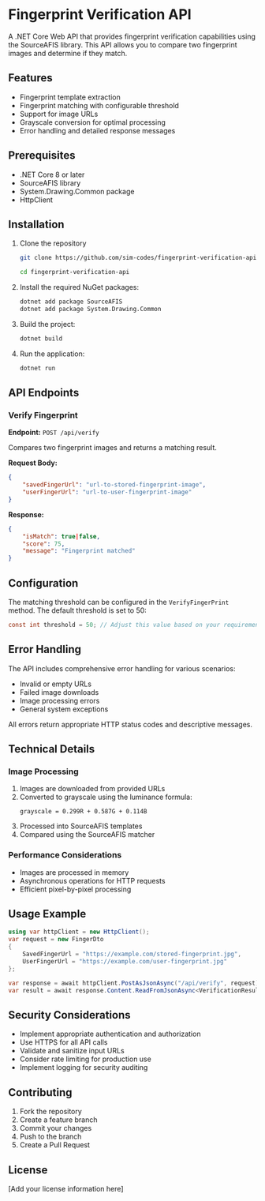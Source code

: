 # Fingerprint Verification API

A .NET Core Web API that provides fingerprint verification capabilities using the SourceAFIS library. This API allows you to compare two fingerprint images and determine if they match.

## Features

- Fingerprint template extraction
- Fingerprint matching with configurable threshold
- Support for image URLs
- Grayscale conversion for optimal processing
- Error handling and detailed response messages

## Prerequisites

- .NET Core 8 or later
- SourceAFIS library
- System.Drawing.Common package
- HttpClient

## Installation

1. Clone the repository
   ```bash
   git clone https://github.com/sim-codes/fingerprint-verification-api.git

   cd fingerprint-verification-api
   ```
2. Install the required NuGet packages:
   ```bash
   dotnet add package SourceAFIS
   dotnet add package System.Drawing.Common
   ```
3. Build the project:
   ```bash
   dotnet build
   ```
4. Run the application:
   ```bash
   dotnet run
   ```

## API Endpoints

### Verify Fingerprint

**Endpoint:** `POST /api/verify`

Compares two fingerprint images and returns a matching result.

**Request Body:**
```json
{
    "savedFingerUrl": "url-to-stored-fingerprint-image",
    "userFingerUrl": "url-to-user-fingerprint-image"
}
```

**Response:**
```json
{
    "isMatch": true|false,
    "score": 75,
    "message": "Fingerprint matched"
}
```

## Configuration

The matching threshold can be configured in the `VerifyFingerPrint` method. The default threshold is set to 50:

```csharp
const int threshold = 50; // Adjust this value based on your requirements
```

## Error Handling

The API includes comprehensive error handling for various scenarios:

- Invalid or empty URLs
- Failed image downloads
- Image processing errors
- General system exceptions

All errors return appropriate HTTP status codes and descriptive messages.

## Technical Details

### Image Processing

1. Images are downloaded from provided URLs
2. Converted to grayscale using the luminance formula:
   ```
   grayscale = 0.299R + 0.587G + 0.114B
   ```
3. Processed into SourceAFIS templates
4. Compared using the SourceAFIS matcher

### Performance Considerations

- Images are processed in memory
- Asynchronous operations for HTTP requests
- Efficient pixel-by-pixel processing

## Usage Example

```csharp
using var httpClient = new HttpClient();
var request = new FingerDto
{
    SavedFingerUrl = "https://example.com/stored-fingerprint.jpg",
    UserFingerUrl = "https://example.com/user-fingerprint.jpg"
};

var response = await httpClient.PostAsJsonAsync("/api/verify", request);
var result = await response.Content.ReadFromJsonAsync<VerificationResult>();
```

## Security Considerations

- Implement appropriate authentication and authorization
- Use HTTPS for all API calls
- Validate and sanitize input URLs
- Consider rate limiting for production use
- Implement logging for security auditing

## Contributing

1. Fork the repository
2. Create a feature branch
3. Commit your changes
4. Push to the branch
5. Create a Pull Request

## License

[Add your license information here]